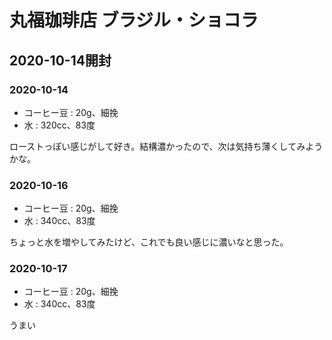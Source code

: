 # 丸福珈琲店 ブラジル・ショコラ

## 2020-10-14開封

### 2020-10-14

- コーヒー豆 : 20g、細挽
- 水 : 320cc、83度

ローストっぽい感じがして好き。結構濃かったので、次は気持ち薄くしてみようかな。

### 2020-10-16

- コーヒー豆 : 20g、細挽
- 水 : 340cc、83度

ちょっと水を増やしてみたけど、これでも良い感じに濃いなと思った。

### 2020-10-17

- コーヒー豆 : 20g、細挽
- 水 : 340cc、83度

うまい
